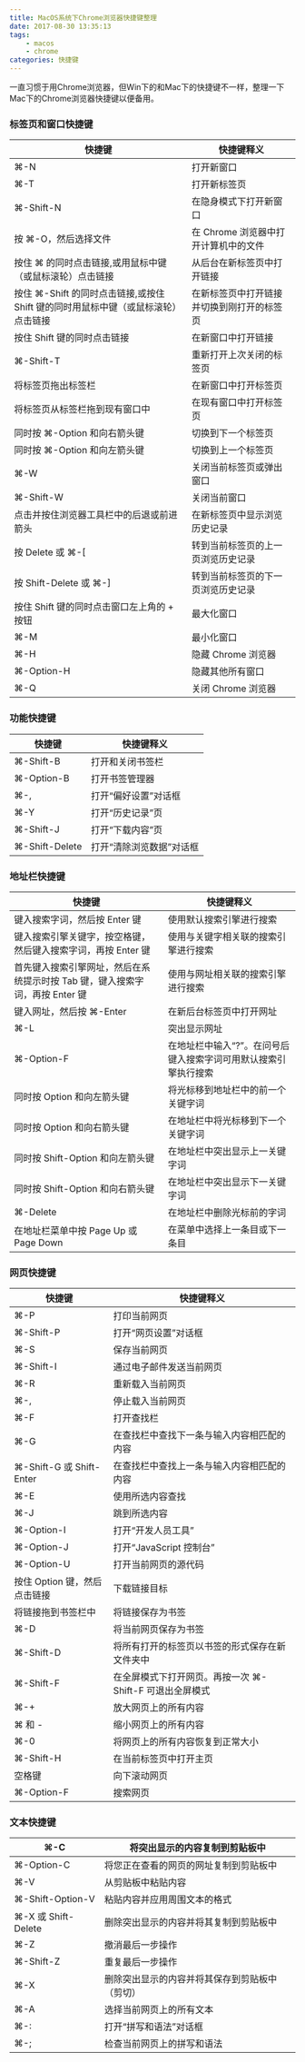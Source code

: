 ```yaml
---
title: MacOS系统下Chrome浏览器快捷键整理
date: 2017-08-30 13:35:13
tags:
    - macos
    - chrome
categories: 快捷键
---
```

一直习惯于用Chrome浏览器，但Win下的和Mac下的快捷键不一样，整理一下Mac下的Chrome浏览器快捷键以便备用。
<!-- more -->
### 标签页和窗口快捷键

| 快捷键 | 快捷键释义 |
| --- | --- |
| ⌘-N | 打开新窗口 |
| ⌘-T | 打开新标签页 |
| ⌘-Shift-N | 在隐身模式下打开新窗口 |
| 按 ⌘-O，然后选择文件 | 在 Chrome 浏览器中打开计算机中的文件 |
| 按住 ⌘ 的同时点击链接,或用鼠标中键（或鼠标滚轮）点击链接 | 从后台在新标签页中打开链接 |
| 按住 ⌘-Shift 的同时点击链接,或按住 Shift 键的同时用鼠标中键（或鼠标滚轮）点击链接 | 在新标签页中打开链接并切换到刚打开的标签页 |
| 按住 Shift 键的同时点击链接 | 在新窗口中打开链接 |
| ⌘-Shift-T | 重新打开上次关闭的标签页 |
| 将标签页拖出标签栏 | 在新窗口中打开标签页 |
| 将标签页从标签栏拖到现有窗口中 | 在现有窗口中打开标签页 |
| 同时按 ⌘-Option 和向右箭头键 | 切换到下一个标签页 |
| 同时按 ⌘-Option 和向左箭头键 | 切换到上一个标签页 |
| ⌘-W | 关闭当前标签页或弹出窗口 |
| ⌘-Shift-W | 关闭当前窗口 |
| 点击并按住浏览器工具栏中的后退或前进箭头 | 在新标签页中显示浏览历史记录 |
| 按 Delete 或 ⌘-[ | 转到当前标签页的上一页浏览历史记录 |
| 按 Shift-Delete 或 ⌘-] | 转到当前标签页的下一页浏览历史记录 |
| 按住 Shift 键的同时点击窗口左上角的 + 按钮 | 最大化窗口 |
| ⌘-M | 最小化窗口 |
| ⌘-H | 隐藏 Chrome 浏览器 |
| ⌘-Option-H | 隐藏其他所有窗口 |
| ⌘-Q | 关闭 Chrome 浏览器 |


### 功能快捷键  

| 快捷键 | 快捷键释义 |
| --- | --- |
| ⌘-Shift-B | 打开和关闭书签栏 |
| ⌘-Option-B | 打开书签管理器 |
| ⌘-, | 打开“偏好设置”对话框 |
| ⌘-Y | 打开“历史记录”页 |
| ⌘-Shift-J | 打开“下载内容”页 |
| ⌘-Shift-Delete | 打开“清除浏览数据”对话框 |  

### 地址栏快捷键  

| 快捷键 | 快捷键释义 |
| --- | --- |
| 键入搜索字词，然后按 Enter 键 | 使用默认搜索引擎进行搜索 |
| 键入搜索引擎关键字，按空格键，然后键入搜索字词，再按 Enter 键 | 使用与关键字相关联的搜索引擎进行搜索 |
| 首先键入搜索引擎网址，然后在系统提示时按 Tab 键，键入搜索字词，再按 Enter 键 | 使用与网址相关联的搜索引擎进行搜索 |
| 键入网址，然后按 ⌘-Enter |在新后台标签页中打开网址 |
| ⌘-L | 突出显示网址 |
| ⌘-Option-F | 在地址栏中输入“?”。在问号后键入搜索字词可用默认搜索引擎执行搜索 |
| 同时按 Option 和向左箭头键 | 将光标移到地址栏中的前一个关键字词 |
| 同时按 Option 和向右箭头键 | 在地址栏中将光标移到下一个关键字词 |
| 同时按 Shift-Option 和向左箭头键 | 在地址栏中突出显示上一关键字词 |
| 同时按 Shift-Option 和向右箭头键 | 在地址栏中突出显示下一关键字词 |
| ⌘-Delete | 在地址栏中删除光标前的字词 |
| 在地址栏菜单中按 Page Up 或 Page Down | 在菜单中选择上一条目或下一条目 |  

### 网页快捷键  

| 快捷键 | 快捷键释义 |
| --- | --- |
| ⌘-P | 打印当前网页 |
| ⌘-Shift-P | 打开“网页设置”对话框 |
| ⌘-S | 保存当前网页 |
| ⌘-Shift-I | 通过电子邮件发送当前网页 |
| ⌘-R | 重新载入当前网页 |
| ⌘-, | 停止载入当前网页 |
| ⌘-F | 打开查找栏 |
| ⌘-G | 在查找栏中查找下一条与输入内容相匹配的内容 |
| ⌘-Shift-G 或 Shift-Enter | 在查找栏中查找上一条与输入内容相匹配的内容 |
| ⌘-E | 使用所选内容查找 |
| ⌘-J | 跳到所选内容 |
| ⌘-Option-I | 打开“开发人员工具” |
| ⌘-Option-J | 打开“JavaScript 控制台” |
| ⌘-Option-U | 打开当前网页的源代码 |
| 按住 Option 键，然后点击链接 | 下载链接目标 |
| 将链接拖到书签栏中 | 将链接保存为书签 |
| ⌘-D | 将当前网页保存为书签 |
| ⌘-Shift-D | 将所有打开的标签页以书签的形式保存在新文件夹中 |
| ⌘-Shift-F | 在全屏模式下打开网页。再按一次 ⌘-Shift-F 可退出全屏模式 |
| ⌘-+ | 放大网页上的所有内容 |
| ⌘ 和 - | 缩小网页上的所有内容 |
| ⌘-0 | 将网页上的所有内容恢复到正常大小 |
| ⌘-Shift-H | 在当前标签页中打开主页 |
| 空格键 | 向下滚动网页 |
| ⌘-Option-F | 搜索网页 |  

### 文本快捷键

| ⌘-C | 将突出显示的内容复制到剪贴板中 |
| --- | --- |
| ⌘-Option-C | 将您正在查看的网页的网址复制到剪贴板中 |
| ⌘-V | 从剪贴板中粘贴内容 |
| ⌘-Shift-Option-V | 粘贴内容并应用周围文本的格式 |
| ⌘-X 或 Shift-Delete | 删除突出显示的内容并将其复制到剪贴板中 |
| ⌘-Z | 撤消最后一步操作 |
| ⌘-Shift-Z | 重复最后一步操作 |
| ⌘-X | 删除突出显示的内容并将其保存到剪贴板中（剪切） |
| ⌘-A | 选择当前网页上的所有文本 |
| ⌘-: | 打开“拼写和语法”对话框 |
| ⌘-; | 检查当前网页上的拼写和语法 |





























































